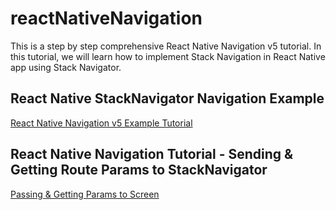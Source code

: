 # reactNativeNavigation
This is a step by step comprehensive React Native Navigation v5 tutorial. In this tutorial, we will learn how to implement Stack Navigation in React Native app using Stack Navigator.

## React Native StackNavigator Navigation Example
[React Native Navigation v5 Example Tutorial](https://www.positronx.io/react-native-navigation-example-tutorial/)

## React Native Navigation Tutorial - Sending & Getting Route Params to StackNavigator
[Passing & Getting Params to Screen](https://www.positronx.io/react-native-stack-navigator-passing-getting-params-to-screen/)
